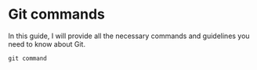# Git commands

In this guide, I will provide all the necessary commands and guidelines you need to know about Git.

```
git command
```
